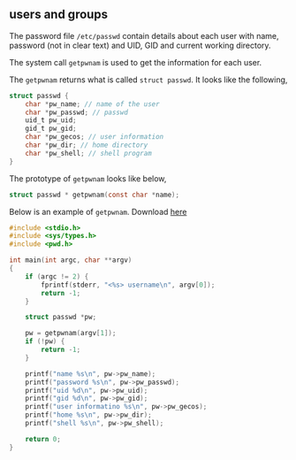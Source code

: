 ## users and groups

The password file `/etc/passwd` contain details about each user with name, password (not in clear text) and UID, GID and current working directory.

The system call `getpwnam` is used to get the information for each user.

The `getpwnam` returns what is called `struct passwd`. It looks like the following,

```c
struct passwd {
    char *pw_name; // name of the user
    char *pw_passwd; // passwd
    uid_t pw_uid;
    gid_t pw_gid;
    char *pw_gecos; // user information
    char *pw_dir; // home directory
    char *pw_shell; // shell program
}

```

The prototype of `getpwnam` looks like below,

```c
struct passwd * getpwnam(const char *name);
```

Below is an example of `getpwnam`. Download [here](https://github.com/DevNaga/gists/blob/master/getpass.c)

```c
#include <stdio.h>
#include <sys/types.h>
#include <pwd.h>

int main(int argc, char **argv)
{
    if (argc != 2) {
        fprintf(stderr, "<%s> username\n", argv[0]);
        return -1;
    }

    struct passwd *pw;

    pw = getpwnam(argv[1]);
    if (!pw) {
        return -1;
    }

    printf("name %s\n", pw->pw_name);
    printf("password %s\n", pw->pw_passwd);
    printf("uid %d\n", pw->pw_uid);
    printf("gid %d\n", pw->pw_gid);
    printf("user informatino %s\n", pw->pw_gecos);
    printf("home %s\n", pw->pw_dir);
    printf("shell %s\n", pw->pw_shell);

    return 0;
}

```
